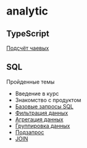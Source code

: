 # analytic

## TypeScript 
[Подсчёт чаевых]([https://github.com/Saivel1/analytic/blob/main/tips_counter](https://github.com/Saivel1/analytic/blob/main/TypeScript/tips_counter))

## SQL 

Пройденные темы 
- Введение в курс
- Знакомство с продуктом
- [Базовые запросы SQL](https://github.com/Saivel1/analytic/blob/main/SQL/basic_query)
- [Фильтрация данных](https://github.com/Saivel1/analytic/blob/main/SQL/filtering_data)
- [Агрегация данных](https://github.com/Saivel1/analytic/blob/main/SQL/data_aggregation)
- [Группировка данных](https://github.com/Saivel1/analytic/blob/main/SQL/data_grouping)
- [Подзапрос](https://github.com/Saivel1/analytic/blob/main/SQL/subquery)
- [JOIN](https://github.com/Saivel1/analytic/blob/main/SQL/join)
